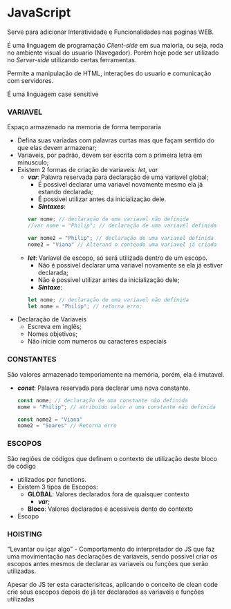 # JavaScript
Serve para adicionar Interatividade e Funcionalidades nas paginas WEB. 

É uma linguagem de programação _Client-side_ em sua maioria, ou seja, roda no ambiente visual do usuario (Navegador). Porém hoje pode ser utilizado no _Server-side_ utilizando certas ferramentas.

Permite a manipulação de HTML, interações do usuario e comunicação com servidores.

É uma linguagem case sensitive

### VARIAVEL
Espaço armazenado na memoria de forma temporaria
- Defina suas variadas com palavras curtas mas que façam sentido do que elas devem armazenar;
- Variaveis, por padrão, devem ser escrita com a primeira letra em minusculo;
- Existem 2 formas de criação de variaveis: _let_, _var_
    - ***var***: Palavra reservada para declaração de uma variavel global;
        - É possivel declarar uma variavel novamente mesmo ela já estando declarada;
        - É possivel utilizar antes da inicialização dele.
        - ***Sintaxes***: 
        ```js
        var nome; // declaração de uma variavel não definida
        //var nome = "Philip"; // declaração de uma variavel definida

        var nome2 = "Philip"; // declaração de uma variavel definida
        nome2 = "Viana" // Alterand o conteudo uma variavel já criada
        ```
    - ***let***: Variavel de escopo, só será utilizada dentro de um escopo.
        - Não é possivel declarar uma variavel novamente se ela já estiver declarada;
        - Não é possivel utilizar antes da inicialização dele;
        - ***Sintaxe***:
        ```js 
        let nome; // declaração de uma variavel não definida
        let nome = "Philip"; // retorna erro;
        ```
- Declaração de Variaveis
    - Escreva em inglês;
    - Nomes objetivos;
    - Não inicie com numeros ou caracteres especiais


        
### CONSTANTES
São valores armazenado temporiamente na memória, porém, ela é imutavel.
- ***const***: Palavra reservada para declarar uma nova constante.
    ```js 
    const nome; // declaração de uma constante não definida
    nome = "Philip"; // atribuido valor a uma constante não definida
    
    const nome2 = "Viana"
    nome2 = "Soares" // Retorna erro
    ```

### ESCOPOS
São regiões de códigos que definem o contexto de utilização deste bloco de código
- utilizados por functions.
- Existem 3 tipos de Escopos:
    - **GLOBAL**: Valores declarados fora de quaisquer contexto
        - ***var***;
    - **Bloco**: Valores declarados e acessiveis dento do contexto
- Escopo

### HOISTING
"Levantar ou içar algo" - Comportamento do interpretador do JS que faz uma movimentação nas declarações de variaveis, sendo possivel criar os escopos antes mesmos de declarar as variaveis ou funções que serão utilizadas.

Apesar do JS ter esta caracterisitcas, aplicando o conceito de clean code crie seus escopos depois de já ter declarados as variaveis e funções utilizadas